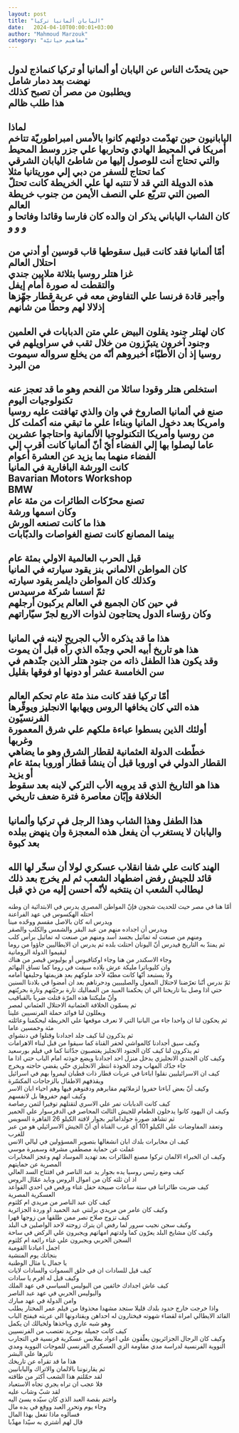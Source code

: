 ```yaml
---
layout: post
title: "اليابان ألمانيا تركيا"
date:   2024-04-10T00:00:01+03:00
author: "Mahmoud Marzouk"
category: "مفاهيم حياتيّة"
---
```



حين يتحدّث الناس عن اليابان أو ألمانيا أو تركيا كنماذج
لدول نهضت بعد دمار شامل  
ويطلبون من مصر أن تصبح كذلك  
هذا طلب ظالم  
-  
لماذا  
اليابانيون حين تهدّمت دولتهم كانوا بالأمس امبراطوريّة
تتاخم أمريكا في المحيط الهادي وتحاربها علي جزر وسط المحيط والتي تحتاج
أنت للوصول إليها من شاطئ اليابان الشرقي كما تحتاج للسفر من دبي إلي
موريتانيا مثلا  
هذه الدويلة التي قد لا تنتبه لها علي الخريطة كانت تحتلّ
الصين التي تتربّع علي النصف الأيمن من جنوب خريطة العالم  
كان الشاب الياباني يذكر ان والده كان فارسا وقائدا وفاتحا
و و و و  
-  
أمّا ألمانيا فقد كانت قبيل سقوطها قاب قوسين أو أدني من
احتلال العالم  
غزا هتلر روسيا بثلاثة ملايين جندي  
والتقطت له صورة أمام إيفل  
وأجبر قادة فرنسا علي التفاوض معه في عربة قطار جهّزها
إذلالا لهم وحطّا من شأنهم  
-  
كان لهتلر جنود يقلون البيض علي متن الدبابات في
العلمين  
وجنود آخرون يتبرّزون من خلال ثقب في سراويلهم في روسيا إذ
أن الأطبّاء أخبروهم أنّه من يخلع سرواله سيموت من البرد  
-  
استخلص هتلر وقودا سائلا من الفحم وهو ما قد تعجز عنه
تكنولوجيات اليوم  
صنع في ألمانيا الصاروخ في وان والذي تهافتت عليه روسيا
وامريكا بعد دخول المانيا وبناءا علي ما تبقي منه أكملت كل من روسيا
وأمريكا التكنولوجيا الألمانية واحتاجوا عشرين عاما ليصلوا بها إلي الفضاء
أيّ أنّ ألمانيا كانت أقرب إلي الفضاء منهما بما يزيد عن العشرة
أعوام  
كانت الورشة البافارية في المانيا  
Bavarian Motors Workshop  
BMW  
تصنع محرّكات الطائرات من مئة عام  
وكان اسمها ورشة  
هذا ما كانت تصنعه الورش  
بينما المصانع كانت تصنع الغواصات والدبّابات  
-  
قبل الحرب العالمية الاولي بمئة عام  
كان المواطن الالماني بنز يقود سيارته في المانيا  
وكذلك كان المواطن دايلمر يقود سيارته  
ثمّ اسسا شركة مرسيدس  
في حين كان الجميع في العالم يركبون أرجلهم  
وكان رؤساء الدول يحتاجون لذوات الاربع لجرّ
سيّاراتهم  
-  
هذا ما قد يذكره الأب الجريح لابنه في المانيا  
هذا هو تاريخ أبيه الحي وجدّه الذي رآه قبل أن
يموت  
وقد يكون هذا الطفل ذاته من جنود هتلر الذين جنّدهم في سن
الخامسة عشر أو دونها او فوقها بقليل  
-  
أمّا تركيا فقد كانت منذ مئة عام تحكم العالم  
هذه التي كان يخافها الروس ويهابها الانجليز ويوقّرها
الفرنسيّون  
أولئك الذين بسطوا عباءة ملكهم علي شرق المعمورة
وغربها  
خطّطت الدولة العثمانية لقطار الشرق وهو ما يضاهي القطار
الدولي في اوروبا قبل أن ينشأ قطار أوروبا بمئة عام أو يزيد  
هذا هو التاريخ الذي قد يرويه الأب التركي لابنه بعد سقوط
الخلافة وإبّان معاصرة فترة ضعف تاريخي  
-  
هذا الطفل وهذا الشاب وهذا الرجل في تركيا وألمانيا
واليابان لا يستغرب أن يفعل هذه المعجزة وأن ينهض ببلده بعد كبوة  
-  
الهند كانت علي شفا انقلاب عسكري لولا أن سخّر لها الله
قائد للجيش رفض اضطهاد الشعب ثم لم يخرج بعد ذلك ليطالب الشعب ان ينتخبه
لأنّه أحسن إليه من ذي قبل  
-  
أمّا هنا في مصر حيث للحديث شجون فإنّ المواطن المصري يدرس
في الابتدائية ان وطنه احتله الهكسوس في عهد الفراعنة  
ويدرس انه كان بالاصل مقسم ووحّده مينا  
ويدرس أن اجداده منهم من عبد البقر والشمس والكلب
والصقر  
ومنهم من صنعت له تماثيل بجسد أسد ومنهم من صنعت له تماثيل
برأس كلب  
ثم يمتدّ به التاريخ فيدرس أنّ اليونان احتلت بلده ثم يدرس
ان الايطاليين جاؤوا من روما ليقيموا الدولة الرومانية  
وجاء الاسكندر من هنا وجاء اوكتافيوس أو يوليوس قيصر من
هناك  
وان كليوباترا مليكة عرش بلاده سيقت في روما كما تساق
البهائم  
ولا يستبعد أنّها كانت مطيّة لأحد ملوكهم بعد هزيمتها
وحليفها أمامه  
ثمّ ندرس أنّنا تعرّضنا لاحتلال المغول والصليبيين ودحرناهم
بعد ان أمضوا في بلادنا السنين  
حتي اذا وصل بنا تاريخنا الي ان يحكمنا العبيد من المماليك
تارة برجيّتهم وتارة بحريّتهم  
وأنّ مليكتنا هذه المرّة قتلت ضربا بالقباقيب  
ثم يسمّون الخلافة العثمانية الاحتلال العثماني
لمصر  
ويعللون لنا فوائد حملة الفرنسيين علينا  
ثم يحكون لنا ان واحدا جاء من البانيا التي لا نعرف موقعها
علي الخريطة ليحكمنا وعائلته مئة وخمسين عاما  
ثم يذكرون لنا كيف جلد اجدادنا وقتلوا في دنشواي  
وكيف سيق أجدادنا كالمواشي لحفر القناة كما سيقوا من قبل
لبناء الاهرامات  
ثم يذكرون لنا كيف كان الجنود الانجليز يغتصبون جدّاتنا كما
في فيلم بورسعيد  
وكيف كان الجندي الانجليزي يدخل منزل احد اجدادنا ويضع
خوذته امام الباب حتي اذا ما جاء جدّك المهاب وجد الخوذة انتظر الانجليزي
حتّي يقضي حاجته ويخرج  
كيف ان الاسرائيليين نقلوا اباءنا في عربات قطار ذات قطبان
ليمروا بهم في اسرائيل ويقذفهم الاطفال بالزجاجات المكسّرة  
وكيف أنّ بعض آباءنا حفروا لزملائهم مقابرهم ودفنوهم فيها
وهم احياء ابان الاسر  
وكيف انهم حفروها بل لانفسهم  
كيف كانت الدبابات تمر علي الاسري لتقتلهم توفيرا لثمن
رصاصة  
وكيف ان اليهود كانوا يدخلون الطعام للجيش الثالث المحاصر
في الدفرسوار علي الحمير  
ثم تشاهد صورة جولدامائير بجوار لافتة الكيلو 26 القاهرة
السويس  
وتعقد المفاوضات علي الكيلو 101 أي غرب القناة أي أنّ الجيش
الاسرائيلي هو من عبر للغرب  
كيف ان مخابرات بلدك ابان انشغالها بتصوير المسؤولين في
ليالي الانس  
غفلت عن حماية مصطفي مشرفة وسميرة موسي  
وكيف ان الخبراء الالمان تركوا مصنع الطائرات بعد تهديد
الموساد لهم وعجز المخابرات المصرية عن حمايتهم  
كيف وضع رئيس روسيا يده بجوار يد عبد الناصر في افتتاح
السد العالي  
اذ ان ثلثه كان من اموال الروس وبايد عمّال الروس  
كيف ضربت طائراتنا في ستة ساعات صبيحة حفل غناء ورقص في
احدي القواعد العسكرية المصرية  
كيف كان عبد الناصر من مريدي ام كلثوم  
وكيف كان عامر من مريدي برلنتي عبد الحميد او وردة
الجزائرية  
كيف تزوج صلاح نصر ممن طلقها من زوجها قهرا  
وكيف سجن نجيب سرور لما رفض ان يترك زوجته لاحد الواصلين ف
البلد  
وكيف كان مشايخ البلد يعرّون كما ولدتهم امهاتهم ويجبرون
علي الركض في ساحة السجن الحربي ويجبرون علي غناء رائعة ام كلثوم  
اجمل اعيادنا القومية  
بنجاتك يوم المنشية  
يا جمال يا مثال الوطنية  
كيف قيل للسادات ان في خلق السموات والسادات
لايات  
وكيف قيل له افرم يا سادات  
كيف عاش اجدادك خائفين من البوليس السياسي في عهد
الملك  
والبوليس الحربي في عهد عبد الناصر  
وامن الدولة في عهد مبارك  
واذا خرجت خارج حدود بلدك قليلا ستجد مشهدا محذوفا من فيلم
عمر المختار يطلب القائد الايطالي امراة لقضاء شهوته فيختارون له احداهن
ويقتادونها الي عربته فيفتح الباب وهو شبه عاري وياخذها ولخيالك ان
يكمل  
كيف كانت جميلة بوحريد تغتصب من الفرنسيين  
وكيف كان الرجال الجزائريون يعلّقون علي اعواد بملابس
عسكرية فرنسية في التجارب النووية الفرنسية لدراسة مدي مقاومة الزي العسكري
الفرنسي للموجات النووية ومدي تاثيرها علي البشر  
هذا ما قد تقراه عن تاريخك  
ثم يقارنوننا بالالمان والاتراك واليابانيين  
لقد حمّلتم هذا الشعب أكثر من طاقته  
فلا عجب ان تراه يجري تجاه الاستعباد  
لقد شبّ وشاب عليه  
واختم بقصة العبد الذي كان سيّده يسئ اليه  
وجاء يوم وتحرر العبد ووقع في يده مال  
فسألوه ماذا تفعل بهذا المال  
قال لهم أشتري به سيّدا مهذّبا
